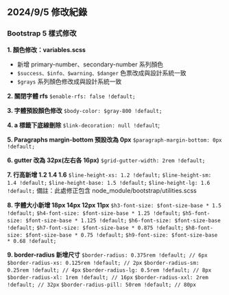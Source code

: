 ## 2024/9/5 修改紀錄

### Bootstrap 5 樣式修改

**1. 顏色修改：variables.scss**

- 新增 primary-number、secondary-number 系列顏色
- `$success、$info、$warning、$danger` 色票改成與設計系統一致
- `$grays` 系列顏色修改成與設計系統一致

**2. 關閉字體 rfs**
`$enable-rfs: false !default;`

**3. 字體預設顏色修改**
`$body-color: $gray-800 !default;`

**4. a 標籤下底線刪除**
`$link-decoration: null !default`;

**5. Paragraphs margin-bottom 預設改為 0px**
`$paragraph-margin-bottom: 0px !default;`

**6. gutter 改為 32px(左右各 16px)**
`$grid-gutter-width: 2rem !default;`

**7. 行高新增 1.2 1.4 1.6**
`$line-height-xs: 1.2 !default;`
`$line-height-sm: 1.4 !default;`
`$line-height-base: 1.5 !default;`
`$line-height-lg: 1.6 !default;`
備註：此處修正包含 node_module/bootstrap/utilities.scss

**8. 字體大小新增 18px 14px 12px 11px**
`$h3-font-size: $font-size-base * 1.5 !default;`
`$h4-font-size: $font-size-base * 1.25 !default;`
`$h5-font-size: $font-size-base * 1.125 !default;`
`$h6-font-size: $font-size-base !default;`
`$h7-font-size: $font-size-base * 0.875 !default;`
`$h8-font-size: $font-size-base * 0.75 !default;`
`$h9-font-size: $font-size-base * 0.68 !default;`

**9. border-radius 新增尺寸**
`$border-radius: 0.375rem !default; // 6px`
`$border-radius-xs: 0.125rem !default; // 2px`
`$border-radius-sm: 0.25rem !default; // 4px`
`$border-radius-lg: 0.5rem !default; // 8px`
`$border-radius-xl: 1rem !default; // 16px`
`$border-radius-xxl: 2rem !default; // 32px`
`$border-radius-pill: 50rem !default; // 80px`

<!-- # 網頁切版直播班 Vite 範例 - Bootstrap 版本

## Node.js 版本
  - 專案的 Node.js 版本需為 v16 以上
  - 查看自己版本指令：`node -v`


## 指令列表
- `npm install` - 初次下載該範例專案後，需要使用 npm install 來安裝套件
- `npm run dev` - 執行開發模式
  - 若沒有自動開啟瀏覽器，可嘗試手動在瀏覽器上輸入
    `http://localhost:5173/<專案名稱>/pages/index.html`
- `npm run build` - 執行編譯模式（不會開啟瀏覽器）
- `npm ru deploy` - 自動化部署

## 資料夾結構
  - assets # 靜態資源放置處
    - images # 圖片放置處
    - scss # SCSS 的樣式放置處

  - layout # ejs 模板放置處
  - pages # 頁面放置處

- JavaScript 程式碼可寫在 main.js 檔案

### 注意事項
- 已將 pages 資料夾內的 index.html 預設為首頁，建議不要任意修改 index.html 的檔案名稱
- .gitignore 檔案是用來忽略掉不該上傳到 GitHub 的檔案（例如 node_modules），請不要移除 .gitignore

## 開發模式的監聽
vite 專案執行開發模式 `npm run dev` 後即會自動監聽，不需要使用 `Live Sass Compiler` 的 `Watch SCSS` 功能


## 部署 gh-pages 流程說明
### Windows 版本
1. 在 GitHub 建立一個新的 Repository

2. 部署前請務必先將原始碼上傳到 GitHub Repository 也就是初始化 GitHub，因此通常第一步驟會在專案終端機輸入以下指令
```cmd
git init # 若已經初始化過就可以不用輸入
git add .
git commit -m 'first commit'
git branch -M main
git remote add origin [GitHub Repositories Url]
git push -u origin main // 僅限第一次輸入，往後只需要輸入 git push
```

3. 初始化完畢後，執行 `npm run deploy` 指令進行自動化部署 -->
